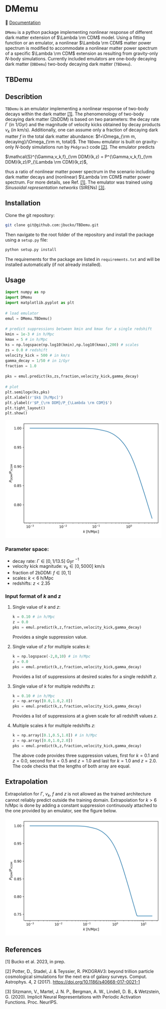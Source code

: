 # DMemu 

 :blue_book: <a href = "https://dmemu.readthedocs.io/en/latest/">Documentation</a>

`DMemu` is a python package implementing nonlinear response of different dark matter extension of $\Lambda \rm CDM$ model. Using a fitting function or an emulator, a nonlinear $\Lambda \rm CDM$ matter power spectrum is modified to accommodate a nonlinear matter power spectrum of a specific $\Lambda \rm CDM$ extension as resulting from gravity-only $N$-body simulations. Currently included emulators are one-body decaying dark matter (`OBDemu`) two-body decaying dark matter (`TBDemu`).

## TBDemu

## Describtion

`TBDemu` is an emulator implementing a nonlinear response of two-body decays within the dark matter [[1]](#1). The phenomenology of two-body decaying dark matter (2bDDM) is based on two parameters: the decay rate $\Gamma$ (in 1/Gyr) and the magnitude of velocity kicks obtained by decay products $v_k$ (in km/s). Additionally, one can assume only a fraction of decaying dark matter $f$ in the total dark matter abundance: $f=\Omega_{\rm m, decaying}/\Omega_{\rm m, total}$. The `TBDemu` emulator is built on gravity-only $N$-body simulations run by `Pkdgrav3` code [[2]](#2). The emulator predicts

<p>$\mathcal{S}^{\Gamma,v_k,f}_{\rm DDM}(k,z) = P^{\Gamma,v_k,f}_{\rm DDM}(k,z)/P_{\Lambda \rm CDM}(k,z)$,</p>

thus a ratio of nonlinear matter power spectrum in the scenario including dark matter decays and (nonlinear) $\Lambda \rm CDM$ matter power spectrum. For more details, see Ref. [[1]](#1). The emulator was trained using *Sinusoidal representation networks* (SIRENs) [[3]](#3).

## Installation

Clone the git repository:

```bash
git clone git@github.com:jbucko/TBDemu.git
```

Then navigate to the root folder of the repository and install the package using a `setup.py` file:

```bash
python setup.py install
```

The requirements for the package are listed in `requirements.txt` and will be installed automatically (if not already installed).

## Usage

```python
import numpy as np
import DMemu
import matplotlib.pyplot as plt

# load emulator
emul = DMemu.TBDemu()

# predict suppressions between kmin and kmax for a single redshift
kmin = 1e-3 # in h/Mpc
kmax = 5 # in h/Mpc
ks = np.logspace(np.log10(kmin),np.log10(kmax),200) # scales
zs = 0.0 # redshift
velocity_kick = 500 # in km/s
gamma_decay = 1/50 # in 1/Gyr
fraction = 1.0

pks = emul.predict(ks,zs,fraction,velocity_kick,gamma_decay)

# plot
plt.semilogx(ks,pks)
plt.xlabel(r'$k$ [h/Mpc]')
plt.ylabel(r'$P_{\rm DDM}/P_{\Lambda \rm CDM}$')
plt.tight_layout()
plt.show()
```

<img src='examples/tbdemu_example.jpeg' width='600'/>

### Parameter space:
* decay rate: $\Gamma \in [0,1/13.5]$ Gyr $^{-1}$  
* velocity kick magnitude: $v_k \in [0,5000]$ km/s  
* fraction of 2bDDM: $f \in [0,1]$  
* scales: $k < 6$ h/Mpc  
* redshifts: $z < 2.35$

### Input format of $k$ and $z$
1.
    Single value of $k$ and $z$:
    
    ```python
    k = 0.10 # in h/Mpc
    z = 0.0
    pks = emul.predict(k,z,fraction,velocity_kick,gamma_decay)
    ```
    Provides a single suppression value.

2.
    Single value of $z$ for multiple scales $k$:
    
    ```python
    k = np.logspace(-2,0,10) # in h/Mpc
    z = 0.0
    pks = emul.predict(k,z,fraction,velocity_kick,gamma_decay)
    ```
    Provides a list of suppressions at desired scales for a single redshift $z$.

3.
    Single value of $k$ for multiple redshifts $z$:
    
    ```python
    k = 0.10 # in h/Mpc
    z = np.array([0.0,1.0,2.0])
    pks = emul.predict(k,z,fraction,velocity_kick,gamma_decay)
    ```
    Provides a list of suppressions at a given scale for all redshift values $z$.

4.
    Multiple scales $k$ for multiple redshifts $z$:
    
    ```python
    k = np.array([0.1,0.5,1.0]) # in h/Mpc
    z = np.array([0.0,1.0,2.0])
    pks = emul.predict(k,z,fraction,velocity_kick,gamma_decay)
    ```
    The above code provides three suppression values, first for $k=0.1$ and $z=0.0$, second for $k=0.5$ and $z=1.0$ and last for $k=1.0$ and $z=2.0$. The code checks that the lengths of both array are equal.
    
## Extrapolation

Extrapolation for $\Gamma$, $v_k$, $f$ and $z$ is not allowed as the trained architecture cannot reliably predict outside the training domain. Extrapolation for $k>6$ h/Mpc is done by adding a constant suppression continuously attached to the one provided by an emulator, see the figure below. 

<img src='examples/tbdemu_extrapolation.jpeg' width='600'/>

## References
<a id="1">[1]</a> 
Bucko et al. 2023, in prep.

<a id="2">[2]</a> 
Potter, D., Stadel, J. & Teyssier, R. PKDGRAV3: beyond trillion particle cosmological simulations for the next era of galaxy surveys. Comput. Astrophys. 4, 2 (2017). https://doi.org/10.1186/s40668-017-0021-1

<a id="3">[3]</a> 
Sitzmann, V., Martel, J. N. P., Bergman, A. W., Lindell, D. B., & Wetzstein, G. (2020). Implicit Neural Representations with Periodic Activation Functions. Proc. NeurIPS.
